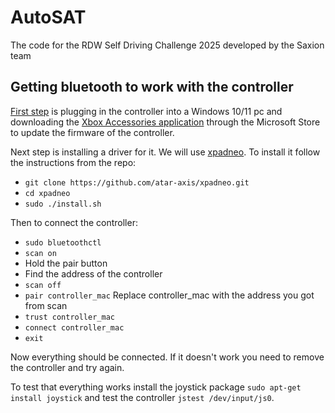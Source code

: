 # AutoSAT
The code for the RDW Self Driving Challenge 2025 developed by the Saxion team

## Getting bluetooth to work with the controller

[First step](https://wiki.archlinux.org/title/Gamepad#Xbox_Wireless_Controller_/_Xbox_One_Wireless_Controller) is plugging in the controller into a Windows 10/11 pc and downloading the [Xbox Accessories application](https://apps.microsoft.com/store/detail/xbox-accessories/9NBLGGH30XJ3?hl=en-us&gl=us) through the Microsoft Store to update the firmware of the controller.

Next step is installing a driver for it. We will use [xpadneo](https://github.com/atar-axis/xpadneo/). To install it follow the instructions from the repo:
* `git clone https://github.com/atar-axis/xpadneo.git`
* `cd xpadneo`
* `sudo ./install.sh`

Then to connect the controller:
* `sudo bluetoothctl`
* `scan on`
* Hold the pair button
* Find the address of the controller
* `scan off`
* `pair controller_mac` Replace controller_mac with the address you got from scan
* `trust controller_mac`
* `connect controller_mac`
* `exit`

Now everything should be connected. If it doesn't work you need to remove the controller and try again.

To test that everything works install the joystick package `sudo apt-get install joystick` and test the controller `jstest /dev/input/js0`.